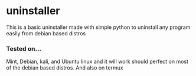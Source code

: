 # uninstaller
This is a basic uninstaller made with simple python to uninstall any program easily from debian based distros


### Tested on...
Mint, Debian, kali, and Ubuntu linux and it will work should perfect on most of the debian based distros.
And also on termux
